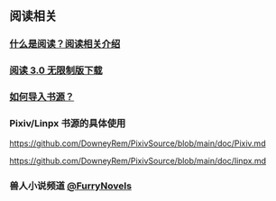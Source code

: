 ## 阅读相关

### [什么是阅读？阅读相关介绍](https://github.com/DowneyRem/PixivSource/blob/main/doc/Legado.md)

### [阅读 3.0 无限制版下载](https://kunfei.lanzoux.com/b0f810h4b#d8j9)

### [如何导入书源？](https://github.com/DowneyRem/PixivSource/blob/main/doc/Import.md)

### Pixiv/Linpx 书源的具体使用

https://github.com/DowneyRem/PixivSource/blob/main/doc/Pixiv.md

https://github.com/DowneyRem/PixivSource/blob/main/doc/Iinpx.md

### 兽人小说频道 [@FurryNovels](https://t.me/FurryNovels)

